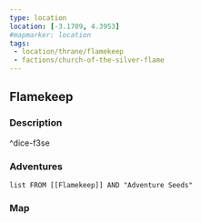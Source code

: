 ```yaml
---
type: location
location: [-3.1709, 4.3953]
#mapmarker: location
tags:
 - location/thrane/flamekeep
 - factions/church-of-the-silver-flame
---
```


## Flamekeep
### Description
^dice-f3se



### Adventures
```dataview
list FROM [[Flamekeep]] AND "Adventure Seeds"
```

### Map